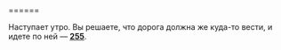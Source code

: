 ======

Наступает утро. Вы решаете, что дорога должна же куда-то вести, и идете по ней — [**255**](#n_255).

